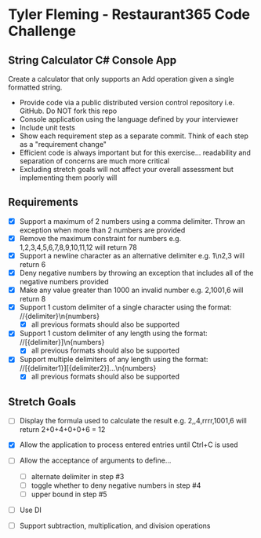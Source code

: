 # Tyler Fleming - Restaurant365 Code Challenge

##  String Calculator C# Console App

Create a calculator that only supports an Add operation given a single formatted string.

- Provide code via a public distributed version control repository i.e. GitHub. Do NOT fork this repo
- Console application using the language defined by your interviewer
- Include unit tests
- Show each requirement step as a separate commit. Think of each step as a "requirement change"
- Efficient code is always important but for this exercise... readability and separation of concerns are much more critical
- Excluding stretch goals will not affect your overall assessment but implementing them poorly will

## Requirements

- [x] Support a maximum of 2 numbers using a comma delimiter. Throw an exception when more than 2 numbers are provided
- [x] Remove the maximum constraint for numbers e.g. 1,2,3,4,5,6,7,8,9,10,11,12 will return 78
- [x] Support a newline character as an alternative delimiter e.g. 1\n2,3 will return 6
- [x] Deny negative numbers by throwing an exception that includes all of the negative numbers provided
- [x] Make any value greater than 1000 an invalid number e.g. 2,1001,6 will return 8
- [x] Support 1 custom delimiter of a single character using the format: //{delimiter}\n{numbers}
    - [x] all previous formats should also be supported
- [x] Support 1 custom delimiter of any length using the format: //[{delimiter}]\n{numbers}
    - [x] all previous formats should also be supported
- [x] Support multiple delimiters of any length using the format: //[{delimiter1}][{delimiter2}]...\n{numbers}
    - [x] all previous formats should also be supported

## Stretch Goals

- [ ] Display the formula used to calculate the result e.g. 2,,4,rrrr,1001,6 will return 2+0+4+0+0+6 = 12
- [x] Allow the application to process entered entries until Ctrl+C is used
- [ ] Allow the acceptance of arguments to define...
    - [ ] alternate delimiter in step #3
    - [ ] toggle whether to deny negative numbers in step #4
    - [ ] upper bound in step #5
- [ ] Use DI
- [ ] Support subtraction, multiplication, and division operations

